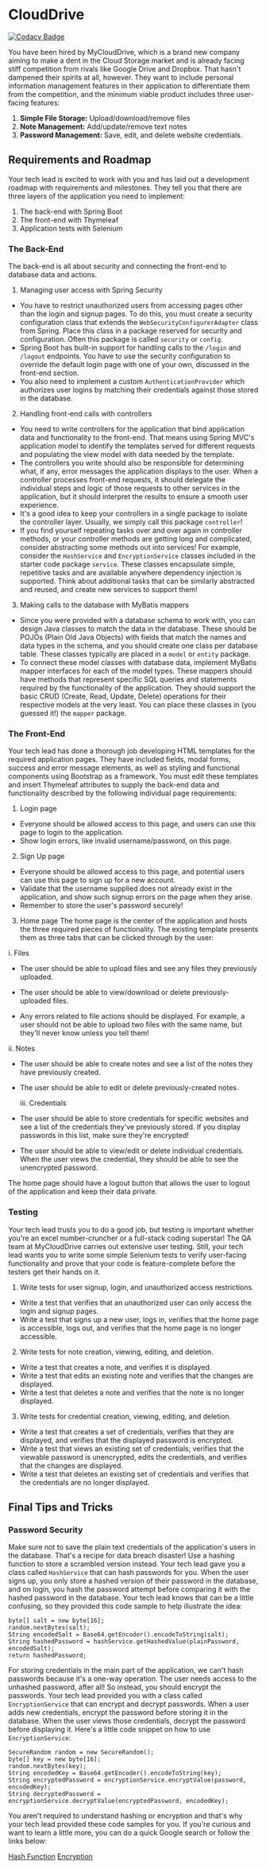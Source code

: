 # CloudDrive

[![Codacy Badge](https://app.codacy.com/project/badge/Grade/7e633d6037ad4278b2dbd4ef51bc0bcb)](https://www.codacy.com/gh/mikegikas/MyCloudDrive/dashboard?utm_source=github.com&amp;utm_medium=referral&amp;utm_content=mikegikas/MyCloudDrive&amp;utm_campaign=Badge_Grade)

You have been hired by MyCloudDrive, which is a brand new company aiming to make a dent in the Cloud Storage market and is already facing stiff competition from rivals like Google Drive and Dropbox. That hasn't dampened their spirits at all, however. They want to include personal information management features in their application to differentiate them from the competition, and the minimum viable product includes three user-facing features:

1.  **Simple File Storage:** Upload/download/remove files
2.  **Note Management:** Add/update/remove text notes
3.  **Password Management:** Save, edit, and delete website credentials.  

## Requirements and Roadmap

Your tech lead is excited to work with you and has laid out a development roadmap with requirements and milestones. They tell you that there are three layers of the application you need to implement:

1.  The back-end with Spring Boot
2.  The front-end with Thymeleaf
3.  Application tests with Selenium

### The Back-End

The back-end is all about security and connecting the front-end to database data and actions. 

1.  Managing user access with Spring Security

-   You have to restrict unauthorized users from accessing pages other than the login and signup pages. To do this, you must create a security configuration class that extends the `WebSecurityConfigurerAdapter` class from Spring. Place this class in a package reserved for security and configuration. Often this package is called `security` or `config`.
-   Spring Boot has built-in support for handling calls to the `/login` and `/logout` endpoints. You have to use the security configuration to override the default login page with one of your own, discussed in the front-end section.
-   You also need to implement a custom `AuthenticationProvider` which authorizes user logins by matching their credentials against those stored in the database.  

2.  Handling front-end calls with controllers

-   You need to write controllers for the application that bind application data and functionality to the front-end. That means using Spring MVC's application model to identify the templates served for different requests and populating the view model with data needed by the template. 
-   The controllers you write should also be responsible for determining what, if any, error messages the application displays to the user. When a controller processes front-end requests, it should delegate the individual steps and logic of those requests to other services in the application, but it should interpret the results to ensure a smooth user experience.
-   It's a good idea to keep your controllers in a single package to isolate the controller layer. Usually, we simply call this package `controller`!
-   If you find yourself repeating tasks over and over again in controller methods, or your controller methods are getting long and complicated, consider abstracting some methods out into services! For example, consider the `HashService` and `EncryptionService` classes included in the starter code package `service`. These classes encapsulate simple, repetitive tasks and are available anywhere dependency injection is supported. Think about additional tasks that can be similarly abstracted and reused, and create new services to support them!

3.  Making calls to the database with MyBatis mappers

-   Since you were provided with a database schema to work with, you can design Java classes to match the data in the database. These should be POJOs (Plain Old Java Objects) with fields that match the names and data types in the schema, and you should create one class per database table. These classes typically are placed in a `model` or `entity` package.
-   To connect these model classes with database data, implement MyBatis mapper interfaces for each of the model types. These mappers should have methods that represent specific SQL queries and statements required by the functionality of the application. They should support the basic CRUD (Create, Read, Update, Delete) operations for their respective models at the very least. You can place these classes in (you guessed it!) the `mapper` package.

### The Front-End

Your tech lead has done a thorough job developing HTML templates for the required application pages. They have included fields, modal forms, success and error message elements, as well as styling and functional components using Bootstrap as a framework. You must edit these templates and insert Thymeleaf attributes to supply the back-end data and functionality described by the following individual page requirements:

1.  Login page

-   Everyone should be allowed access to this page, and users can use this page to login to the application. 
-   Show login errors, like invalid username/password, on this page. 

2.  Sign Up page

-   Everyone should be allowed access to this page, and potential users can use this page to sign up for a new account. 
-   Validate that the username supplied does not already exist in the application, and show such signup errors on the page when they arise.
-   Remember to store the user's password securely!

3.  Home page
    The home page is the center of the application and hosts the three required pieces of functionality. The existing template presents them as three tabs that can be clicked through by the user:

 i. Files

-   The user should be able to upload files and see any files they previously uploaded. 

-   The user should be able to view/download or delete previously-uploaded files.

-   Any errors related to file actions should be displayed. For example, a user should not be able to upload two files with the same name, but they'll never know unless you tell them!

 ii. Notes

-   The user should be able to create notes and see a list of the notes they have previously created.
-   The user should be able to edit or delete previously-created notes.

    iii. Credentials
-   The user should be able to store credentials for specific websites and see a list of the credentials they've previously stored. If you display passwords in this list, make sure they're encrypted!
-   The user should be able to view/edit or delete individual credentials. When the user views the credential, they should be able to see the unencrypted password.

The home page should have a logout button that allows the user to logout of the application and keep their data private.

### Testing

Your tech lead trusts you to do a good job, but testing is important whether you're an excel number-cruncher or a full-stack coding superstar! The QA team at MyCloudDrive carries out extensive user testing. Still, your tech lead wants you to write some simple Selenium tests to verify user-facing functionality and prove that your code is feature-complete before the testers get their hands on it.

1.  Write tests for user signup, login, and unauthorized access restrictions.

-   Write a test that verifies that an unauthorized user can only access the login and signup pages.
-   Write a test that signs up a new user, logs in, verifies that the home page is accessible, logs out, and verifies that the home page is no longer accessible. 

2.  Write tests for note creation, viewing, editing, and deletion.

-   Write a test that creates a note, and verifies it is displayed.
-   Write a test that edits an existing note and verifies that the changes are displayed.
-   Write a test that deletes a note and verifies that the note is no longer displayed.

3.  Write tests for credential creation, viewing, editing, and deletion.

-   Write a test that creates a set of credentials, verifies that they are displayed, and verifies that the displayed password is encrypted.
-   Write a test that views an existing set of credentials, verifies that the viewable password is unencrypted, edits the credentials, and verifies that the changes are displayed.
-   Write a test that deletes an existing set of credentials and verifies that the credentials are no longer displayed.

## Final Tips and Tricks

### Password Security

Make sure not to save the plain text credentials of the application's users in the database. That's a recipe for data breach disaster! Use a hashing function to store a scrambled version instead. Your tech lead gave you a class called `HashService` that can hash passwords for you. When the user signs up, you only store a hashed version of their password in the database, and on login, you hash the password attempt before comparing it with the hashed password in the database. Your tech lead knows that can be a little confusing, so they provided this code sample to help illustrate the idea:

    byte[] salt = new byte[16];
    random.nextBytes(salt);
    String encodedSalt = Base64.getEncoder().encodeToString(salt);
    String hashedPassword = hashService.getHashedValue(plainPassword, encodedSalt);
    return hashedPassword;

For storing credentials in the main part of the application, we can't hash passwords because it's a one-way operation. The user needs access to the unhashed password, after all! So instead, you should encrypt the passwords. Your tech lead provided you with a class called `EncryptionService` that can encrypt and decrypt passwords. When a user adds new credentials, encrypt the password before storing it in the database. When the user views those credentials, decrypt the password before displaying it. Here's a little code snippet on how to use `EncryptionService`:

    SecureRandom random = new SecureRandom();
    byte[] key = new byte[16];
    random.nextBytes(key);
    String encodedKey = Base64.getEncoder().encodeToString(key);
    String encryptedPassword = encryptionService.encryptValue(password, encodedKey);
    String decryptedPassword = encryptionService.decryptValue(encryptedPassword, encodedKey);

You aren't required to understand hashing or encryption and that's why your tech lead provided these code samples for you. If you're curious and want to learn a little more, you can do a quick Google search or follow the links below:

[Hash Function](https://en.wikipedia.org/wiki/Hash_function)
[Encryption](https://en.wikipedia.org/wiki/Encryption)
